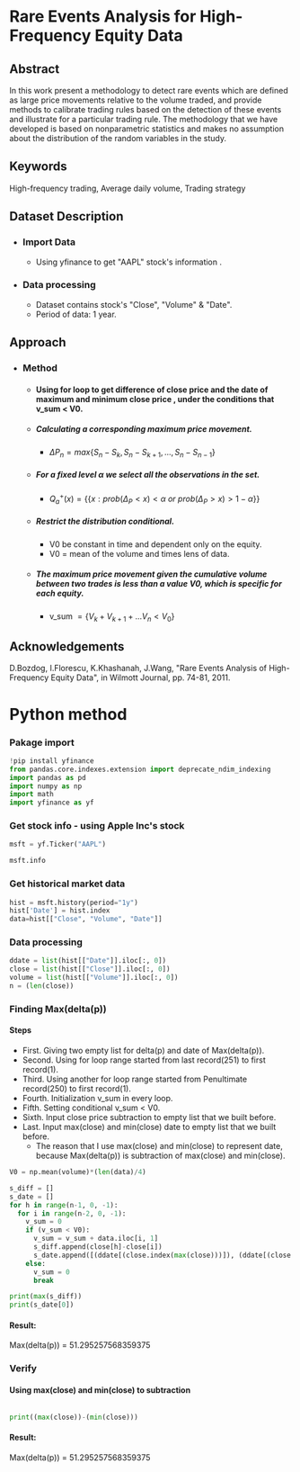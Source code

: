 # Rare Events Analysis for High-Frequency Equity Data

## Abstract
In this work present a methodology to detect rare events which are defined as large price movements relative to the volume traded, and provide methods to calibrate trading rules based on the detection of these events and illustrate for a particular trading rule.
The methodology that we have developed is based on nonparametric statistics and makes no assumption about the distribution of the random variables in the study.

## Keywords 
High-frequency trading,  Average daily volume,  Trading strategy

## Dataset Description
- ### Import Data
    - Using yfinance to get "AAPL" stock's information .
- ### Data processing
    - Dataset contains stock's "Close", "Volume" & "Date".
    - Period of data: 1 year.
## Approach
-   ### Method
    -   #### Using for loop to get difference of close price and the date of maximum and minimum close price , under the conditions that v_sum < V0.
    -   ##### Calculating a corresponding maximum price movement.
        -   $\Delta P_n = max \lbrace S_n - S_k, S_n - S_{k+1}, ..., S_n - S_{n-1} \rbrace$ 
    -   ##### For a fixed level α we select all the observations in the set.
        -   $Q_{a}^{+}\left ( x \right ) = \lbrace \{ x:prob\left ( \Delta_{P}< x\right )< \alpha \ or\ prob\left ( \Delta_{P}>  x\right )>         1 - \alpha  \rbrace \}$
    -   ##### Restrict the distribution conditional.
        -    V0 be constant in time and dependent only on the equity.
        -    V0 = mean of the volume and times lens of data.
    -   ##### The maximum price movement given the cumulative volume between two trades is less than a value V0, which is specific for each equity.
        -   v_sum $=\lbrace V_k + V_{k+1} +... V_n < V_{0} \rbrace$ 
        

## Acknowledgements
D.Bozdog, I.Florescu, K.Khashanah, J.Wang, "Rare Events Analysis of High-Frequency Equity Data", in Wilmott Journal, pp. 74-81, 2011.

# Python method
### Pakage import
```python
!pip install yfinance
from pandas.core.indexes.extension import deprecate_ndim_indexing
import pandas as pd
import numpy as np
import math
import yfinance as yf
```
### Get stock info - using Apple Inc's stock
```python
msft = yf.Ticker("AAPL")

msft.info
```
### Get historical market data
```python
hist = msft.history(period="1y")                                                            #,  start = "2021-11-08" , end = "2022-11-08" 加上這串可以指定時段
hist['Date'] = hist.index                                                                   #將index 移到 Columns
data=hist[["Close", "Volume", "Date"]]                                                      #收盤價格， 交易量
```
### Data processing
```python
ddate = list(hist[["Date"]].iloc[:, 0])                                                     #交易日期
close = list(hist[["Close"]].iloc[:, 0])                                                    #收盤價格
volume = list(hist[["Volume"]].iloc[:, 0])                                                  #成交量
n = (len(close))                                                                            #收盤價格總數
```
### Finding Max(delta(p))

#### Steps
- First. Giving two empty list for delta(p) and date of Max(delta(p)).
- Second. Using for loop range started from last record(251) to first record(1).
- Third. Using another for loop range started from Penultimate record(250) to first record(1).
- Fourth. Initialization v_sum in every loop.
- Fifth. Setting conditional v_sum < V0. 
- Sixth. Input close price subtraction to empty list that we built before.
- Last. Input max(close) and min(close) date to empty list that we built before.
    - The reason that I use max(close) and min(close) to represent date, because Max(delta(p)) is subtraction of max(close) and min(close).

```python
V0 = np.mean(volume)*(len(data)/4) 

s_diff = []
s_date = []
for h in range(n-1, 0, -1):                                                                  #251-0 一定要用-1因為默認0開始
  for i in range(n-2, 0, -1):                                                                #250-0
    v_sum = 0                                                                                #初始化 v_sum
    if (v_sum < V0):                                                                         #若v_sum小於V0
      v_sum = v_sum + data.iloc[i, 1]                                                        #累加 v_sum
      s_diff.append(close[h]-close[i])                                                       #價差相減 append回傳至集合 後面日期-前面日期
      s_date.append([(ddate[(close.index(max(close)))]), (ddate[(close.index(min(close)))])])# max(close), min(close)位置帶出date
    else:
      v_sum = 0                                                                              #若v_sum大於V0 初始化v_sum
      break                                                                                  #跳出迴圈

print(max(s_diff))                                                                           #print max(delta(p))
print(s_date[0])                                                                             #print max(delta(p))之date)
```

#### Result:
Max(delta(p)) = 51.295257568359375

### Verify

#### Using max(close) and min(close) to subtraction

```python

print((max(close))-(min(close)))

```
#### Result:
Max(delta(p)) = 51.295257568359375
